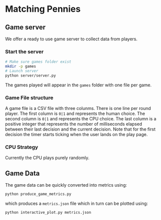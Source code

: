 # Matching Pennies

## Game server

We offer a ready to use game server to collect data from players.

### Start the server

```bash
# Make sure games folder exist
mkdir -p games 
# Launch server
python server/server.py
```

The games played will appear in the `games` folder with one file per game.

### Game File structure

A game file is a CSV file with three colunms. 
There is one line per round player.
The first column is `0|1` and represents the human choice.
The second column is `0|1` and represents the CPU choice.
The last column is a positive integer that represents the number of milliseconds elapsed between their last decision and the current decision.
Note that for the first decision the timer starts ticking when the user lands on the play page.

### CPU Strategy

Currently the CPU plays purely randomly.

## Game Data

The game data can be quickly converted into metrics using:

```bash
python produce_game_metrics.py
```

which produces a `metrics.json` file which in turn can be plotted using:

```bash
python interactive_plot.py metrics.json
```
